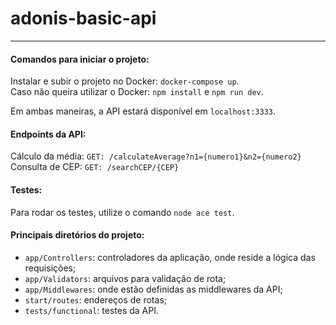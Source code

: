 # adonis-basic-api
---
#### Comandos para iniciar o projeto:
Instalar e subir o projeto no Docker: `docker-compose up`.  
Caso não queira utilizar o Docker: `npm install` e `npm run dev`.

Em ambas maneiras, a API estará disponível em `localhost:3333`.

#### Endpoints da API:

Cálculo da média: `GET: /calculateAverage?n1={numero1}&n2={numero2}`  
Consulta de CEP: `GET: /searchCEP/{CEP}`

#### Testes:

Para rodar os testes, utilize o comando `node ace test`.

#### Principais diretórios do projeto:

- `app/Controllers`: controladores da aplicação, onde reside a lógica das requisições;
- `app/Validators`: arquivos para validação de rota;
- `app/Middlewares`: onde estão definidas as middlewares da API;
- `start/routes`: endereços de rotas;
- `tests/functional`: testes da API.
